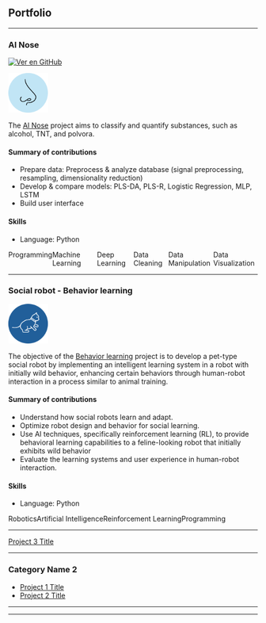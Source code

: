 <link rel="stylesheet" href="https://cdnjs.cloudflare.com/ajax/libs/font-awesome/6.2.0/css/all.min.css">

## Portfolio

---

### AI Nose 
<a href="https://github.com/KarolayDeLaCruz/Github-example"><img src="https://img.shields.io/badge/View_on_GitHub-blue?logo=GitHub" alt="Ver en GitHub"></a>

<img src="images/nose_draw.svg?raw=true" width="80" height="80"/>

The [AI Nose](https://github.com/KarolayDeLaCruz/Github-example) project aims to classify and quantify substances, such
as alcohol, TNT, and polvora.

#### Summary of contributions

- Prepare data: Preprocess & analyze database (signal preprocessing, resampling, dimensionality reduction)
- Develop & compare models: PLS-DA, PLS-R, Logistic Regression, MLP, LSTM
- Build user interface

#### Skills

- Language: Python

<div class="container" style="display: flex; flex-direction: row;">
  <div class="item">Programming</div>
  <div class="item">Machine Learning</div>
  <div class="item">Deep Learning</div>
  <div class="item">Data Cleaning</div>
  <div class="item">Data Manipulation</div>
  <div class="item">Data Visualization</div>
</div>

<!--<a href="https://github.com/KarolayDeLaCruz/Github-example" class="button">
View More <i class="fas fa-long-arrow-right"></i></a>-->


---

### Social robot - Behavior learning

<img src="images/cat_draw.svg?raw=true" width="80" height="80"/>

The objective of the [Behavior learning](https://github.com/KarolayDeLaCruz/Github-example) project is to develop a
pet-type social robot by implementing an intelligent learning system in a
robot with initially wild behavior, enhancing certain behaviors through human-robot interaction in a process similar to
animal training.

#### Summary of contributions

- Understand how social robots learn and adapt.
- Optimize robot design and behavior for social learning.
- Use AI techniques, specifically reinforcement learning (RL), to provide behavioral learning capabilities to a
  feline-looking robot that initially exhibits wild behavior
- Evaluate the learning systems and user experience in human-robot interaction.
#### Skills

- Language: Python

<div class="container" style="display: flex; flex-direction: row;">
  <div class="item2">Robotics</div>
  <div class="item2">Artificial Intelligence</div>
  <div class="item2">Reinforcement Learning</div>
  <div class="item2">Programming</div>
</div>


---
[Project 3 Title](http://example.com/)


---

### Category Name 2

- [Project 1 Title](http://example.com/)
- [Project 2 Title](http://example.com/)

---





---
<!-- Remove above link if you don't want to attibute -->
